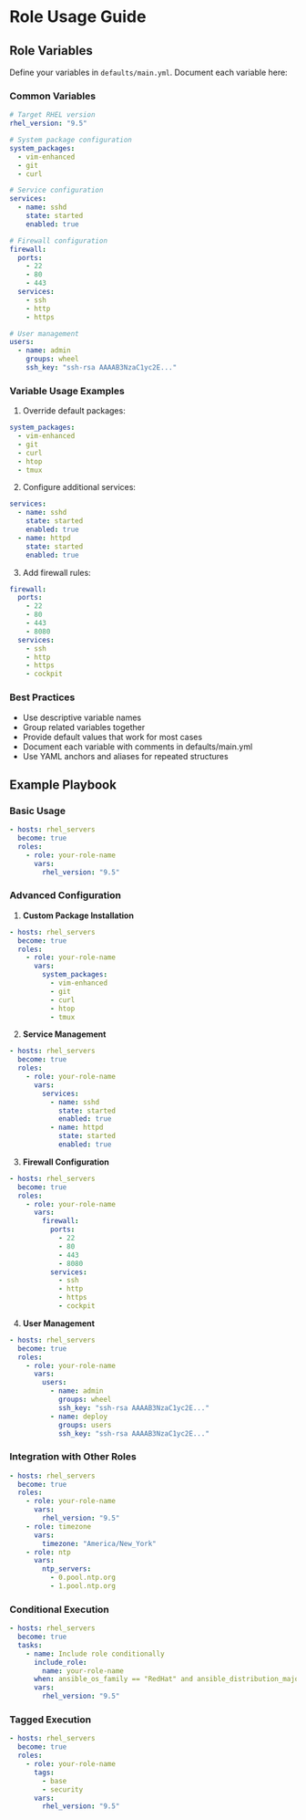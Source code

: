 # Role Usage Guide

## Role Variables

Define your variables in `defaults/main.yml`. Document each variable here:

### Common Variables

```yaml
# Target RHEL version
rhel_version: "9.5"

# System package configuration
system_packages:
  - vim-enhanced
  - git
  - curl

# Service configuration
services:
  - name: sshd
    state: started
    enabled: true

# Firewall configuration
firewall:
  ports:
    - 22
    - 80
    - 443
  services:
    - ssh
    - http
    - https

# User management
users:
  - name: admin
    groups: wheel
    ssh_key: "ssh-rsa AAAAB3NzaC1yc2E..."
```

### Variable Usage Examples

1. Override default packages:
```yaml
system_packages:
  - vim-enhanced
  - git
  - curl
  - htop
  - tmux
```

2. Configure additional services:
```yaml
services:
  - name: sshd
    state: started
    enabled: true
  - name: httpd
    state: started
    enabled: true
```

3. Add firewall rules:
```yaml
firewall:
  ports:
    - 22
    - 80
    - 443
    - 8080
  services:
    - ssh
    - http
    - https
    - cockpit
```

### Best Practices

- Use descriptive variable names
- Group related variables together
- Provide default values that work for most cases
- Document each variable with comments in defaults/main.yml
- Use YAML anchors and aliases for repeated structures

## Example Playbook

### Basic Usage

```yaml
- hosts: rhel_servers
  become: true
  roles:
    - role: your-role-name
      vars:
        rhel_version: "9.5"
```

### Advanced Configuration

1. **Custom Package Installation**
```yaml
- hosts: rhel_servers
  become: true
  roles:
    - role: your-role-name
      vars:
        system_packages:
          - vim-enhanced
          - git
          - curl
          - htop
          - tmux
```

2. **Service Management**
```yaml
- hosts: rhel_servers
  become: true
  roles:
    - role: your-role-name
      vars:
        services:
          - name: sshd
            state: started
            enabled: true
          - name: httpd
            state: started
            enabled: true
```

3. **Firewall Configuration**
```yaml
- hosts: rhel_servers
  become: true
  roles:
    - role: your-role-name
      vars:
        firewall:
          ports:
            - 22
            - 80
            - 443
            - 8080
          services:
            - ssh
            - http
            - https
            - cockpit
```

4. **User Management**
```yaml
- hosts: rhel_servers
  become: true
  roles:
    - role: your-role-name
      vars:
        users:
          - name: admin
            groups: wheel
            ssh_key: "ssh-rsa AAAAB3NzaC1yc2E..."
          - name: deploy
            groups: users
            ssh_key: "ssh-rsa AAAAB3NzaC1yc2E..."
```

### Integration with Other Roles

```yaml
- hosts: rhel_servers
  become: true
  roles:
    - role: your-role-name
      vars:
        rhel_version: "9.5"
    - role: timezone
      vars:
        timezone: "America/New_York"
    - role: ntp
      vars:
        ntp_servers:
          - 0.pool.ntp.org
          - 1.pool.ntp.org
```

### Conditional Execution

```yaml
- hosts: rhel_servers
  become: true
  tasks:
    - name: Include role conditionally
      include_role:
        name: your-role-name
      when: ansible_os_family == "RedHat" and ansible_distribution_major_version == "9"
      vars:
        rhel_version: "9.5"
```

### Tagged Execution

```yaml
- hosts: rhel_servers
  become: true
  roles:
    - role: your-role-name
      tags:
        - base
        - security
      vars:
        rhel_version: "9.5"
